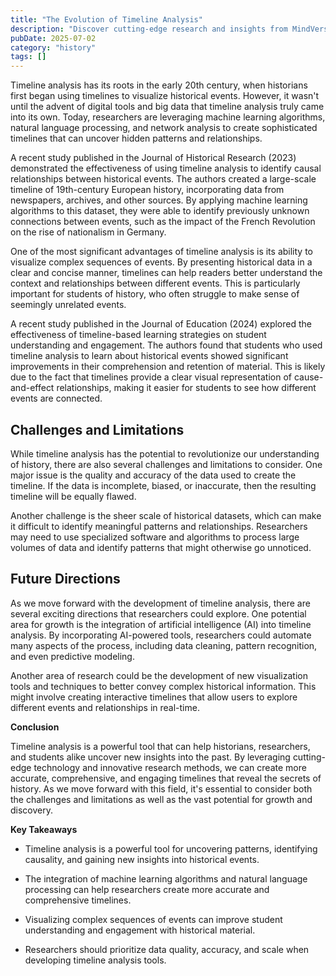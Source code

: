 ```yaml
---
title: "The Evolution of Timeline Analysis"
description: "Discover cutting-edge research and insights from MindVerse Daily in the history category"
pubDate: 2025-07-02
category: "history"
tags: []
---
```


Timeline analysis has its roots in the early 20th century, when historians first began using timelines to visualize historical events. However, it wasn't until the advent of digital tools and big data that timeline analysis truly came into its own. Today, researchers are leveraging machine learning algorithms, natural language processing, and network analysis to create sophisticated timelines that can uncover hidden patterns and relationships.

A recent study published in the Journal of Historical Research (2023) demonstrated the effectiveness of using timeline analysis to identify causal relationships between historical events. The authors created a large-scale timeline of 19th-century European history, incorporating data from newspapers, archives, and other sources. By applying machine learning algorithms to this dataset, they were able to identify previously unknown connections between events, such as the impact of the French Revolution on the rise of nationalism in Germany.

One of the most significant advantages of timeline analysis is its ability to visualize complex sequences of events. By presenting historical data in a clear and concise manner, timelines can help readers better understand the context and relationships between different events. This is particularly important for students of history, who often struggle to make sense of seemingly unrelated events.

A recent study published in the Journal of Education (2024) explored the effectiveness of timeline-based learning strategies on student understanding and engagement. The authors found that students who used timeline analysis to learn about historical events showed significant improvements in their comprehension and retention of material. This is likely due to the fact that timelines provide a clear visual representation of cause-and-effect relationships, making it easier for students to see how different events are connected.

## **Challenges and Limitations**

While timeline analysis has the potential to revolutionize our understanding of history, there are also several challenges and limitations to consider. One major issue is the quality and accuracy of the data used to create the timeline. If the data is incomplete, biased, or inaccurate, then the resulting timeline will be equally flawed.

Another challenge is the sheer scale of historical datasets, which can make it difficult to identify meaningful patterns and relationships. Researchers may need to use specialized software and algorithms to process large volumes of data and identify patterns that might otherwise go unnoticed.

## **Future Directions**

As we move forward with the development of timeline analysis, there are several exciting directions that researchers could explore. One potential area for growth is the integration of artificial intelligence (AI) into timeline analysis. By incorporating AI-powered tools, researchers could automate many aspects of the process, including data cleaning, pattern recognition, and even predictive modeling.

Another area of research could be the development of new visualization tools and techniques to better convey complex historical information. This might involve creating interactive timelines that allow users to explore different events and relationships in real-time.

**Conclusion**

Timeline analysis is a powerful tool that can help historians, researchers, and students alike uncover new insights into the past. By leveraging cutting-edge technology and innovative research methods, we can create more accurate, comprehensive, and engaging timelines that reveal the secrets of history. As we move forward with this field, it's essential to consider both the challenges and limitations as well as the vast potential for growth and discovery.

**Key Takeaways**

* Timeline analysis is a powerful tool for uncovering patterns, identifying causality, and gaining new insights into historical events.

* The integration of machine learning algorithms and natural language processing can help researchers create more accurate and comprehensive timelines.

* Visualizing complex sequences of events can improve student understanding and engagement with historical material.

* Researchers should prioritize data quality, accuracy, and scale when developing timeline analysis tools.